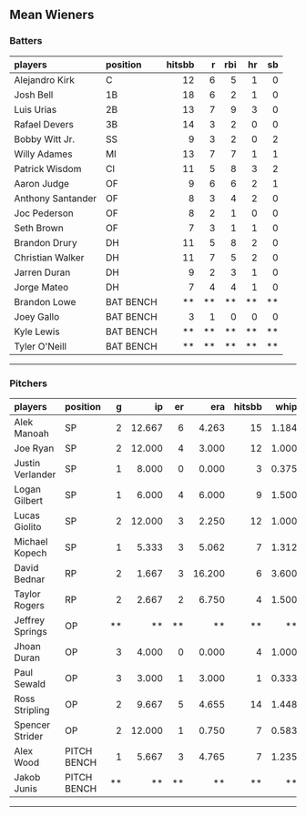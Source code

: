## Mean Wieners

### Batters

 
|players           |position  | hitsbb|  r| rbi| hr| sb| 
|:-----------------|:---------|------:|--:|---:|--:|--:| 
|Alejandro Kirk    |C         |     12|  6|   5|  1|  0| 
|Josh Bell         |1B        |     18|  6|   2|  1|  0| 
|Luis Urias        |2B        |     13|  7|   9|  3|  0| 
|Rafael Devers     |3B        |     14|  3|   2|  0|  0| 
|Bobby Witt Jr.    |SS        |      9|  3|   2|  0|  2| 
|Willy Adames      |MI        |     13|  7|   7|  1|  1| 
|Patrick Wisdom    |CI        |     11|  5|   8|  3|  2| 
|Aaron Judge       |OF        |      9|  6|   6|  2|  1| 
|Anthony Santander |OF        |      8|  3|   4|  2|  0| 
|Joc Pederson      |OF        |      8|  2|   1|  0|  0| 
|Seth Brown        |OF        |      7|  3|   1|  1|  0| 
|Brandon Drury     |DH        |     11|  5|   8|  2|  0| 
|Christian Walker  |DH        |     11|  7|   5|  2|  0| 
|Jarren Duran      |DH        |      9|  2|   3|  1|  0| 
|Jorge Mateo       |DH        |      7|  4|   4|  1|  0| 
|Brandon Lowe      |BAT BENCH |     **| **|  **| **| **| 
|Joey Gallo        |BAT BENCH |      3|  1|   0|  0|  0| 
|Kyle Lewis        |BAT BENCH |     **| **|  **| **| **| 
|Tyler O'Neill     |BAT BENCH |     **| **|  **| **| **| 


* * *

### Pitchers

 
|players          |position    |  g|     ip| er|    era| hitsbb|  whip| so|  w| sv| 
|:----------------|:-----------|--:|------:|--:|------:|------:|-----:|--:|--:|--:| 
|Alek Manoah      |SP          |  2| 12.667|  6|  4.263|     15| 1.184| 11|  0|  0| 
|Joe Ryan         |SP          |  2| 12.000|  4|  3.000|     12| 1.000|  8|  1|  0| 
|Justin Verlander |SP          |  1|  8.000|  0|  0.000|      3| 0.375|  6|  1|  0| 
|Logan Gilbert    |SP          |  1|  6.000|  4|  6.000|      9| 1.500|  3|  1|  0| 
|Lucas Giolito    |SP          |  2| 12.000|  3|  2.250|     12| 1.000| 13|  1|  0| 
|Michael Kopech   |SP          |  1|  5.333|  3|  5.062|      7| 1.312|  6|  0|  0| 
|David Bednar     |RP          |  2|  1.667|  3| 16.200|      6| 3.600|  1|  0|  1| 
|Taylor Rogers    |RP          |  2|  2.667|  2|  6.750|      4| 1.500|  4|  0|  1| 
|Jeffrey Springs  |OP          | **|     **| **|     **|     **|    **| **| **| **| 
|Jhoan Duran      |OP          |  3|  4.000|  0|  0.000|      4| 1.000|  4|  0|  1| 
|Paul Sewald      |OP          |  3|  3.000|  1|  3.000|      1| 0.333|  6|  0|  3| 
|Ross Stripling   |OP          |  2|  9.667|  5|  4.655|     14| 1.448|  6|  0|  0| 
|Spencer Strider  |OP          |  2| 12.000|  1|  0.750|      7| 0.583| 18|  1|  0| 
|Alex Wood        |PITCH BENCH |  1|  5.667|  3|  4.765|      7| 1.235|  6|  0|  0| 
|Jakob Junis      |PITCH BENCH | **|     **| **|     **|     **|    **| **| **| **| 


* * *


